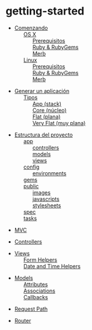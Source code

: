 # getting-started

 <ul class='toc'><li><a href='/es/getting-started/instructions'>Comenzando</a><ul style='list-style: none;'><li><a href='/es/getting-started/instructions#os_x'>OS X</a><ul style='list-style: none;'><li><a href='/es/getting-started/instructions#prerequisitos'>Prerequisitos</a></li><li><a href='/es/getting-started/instructions#ruby__rubygems'>Ruby &amp; RubyGems</a></li><li><a href='/es/getting-started/instructions#merb'>Merb</a></li></ul></li><li><a href='/es/getting-started/instructions#linux'>Linux</a><ul style='list-style: none;'><li><a href='/es/getting-started/instructions#prerequisitos'>Prerequisitos</a></li><li><a href='/es/getting-started/instructions#ruby__rubygems'>Ruby &amp; RubyGems</a></li><li><a href='/es/getting-started/instructions#merb'>Merb</a></li></ul></li></ul></li></ul>

<ul class='toc'><li><a href='/es/getting-started/application'>Generar un aplicación</a><ul style='list-style: none;'><li><a href='/es/getting-started/application#tipos'>Tipos</a><ul style='list-style: none;'><li><a href='/es/getting-started/application#app_stack'>App (stack)</a></li><li><a href='/es/getting-started/application#core_núcleo'>Core (núcleo)</a></li><li><a href='/es/getting-started/application#flat_plana'>Flat (plana)</a></li><li><a href='/es/getting-started/application#very_flat_muy_plana'>Very Flat (muy plana)</a></li></ul></li></ul></li></ul>

<ul class='toc'><li><a href='/es/getting-started/structure'>Estructura del proyecto</a><ul style='list-style: none;'><li><a href='/es/getting-started/structure#app'>app</a><ul style='list-style: none;'><li><a href='/es/getting-started/structure#controllers'>controllers</a></li><li><a href='/es/getting-started/structure#models'>models</a></li><li><a href='/es/getting-started/structure#views'>views</a></li></ul></li><li><a href='/es/getting-started/structure#config'>config</a><ul style='list-style: none;'><li><a href='/es/getting-started/structure#environments'>environments</a></li></ul></li><li><a href='/es/getting-started/structure#gems'>gems</a></li><li><a href='/es/getting-started/structure#public'>public</a><ul style='list-style: none;'><li><a href='/es/getting-started/structure#images'>images</a></li><li><a href='/es/getting-started/structure#javascripts'>javascripts</a></li><li><a href='/es/getting-started/structure#stylesheets'>stylesheets</a></li></ul></li><li><a href='/es/getting-started/structure#spec'>spec</a></li><li><a href='/es/getting-started/structure#tasks'>tasks</a></li></ul></li></ul>

<ul class='toc'><li><a href='/es/getting-started/mvc'>MVC</a></li></ul>

<ul class='toc'><li><a href='/es/getting-started/controllers'>Controllers</a></li></ul>

<ul class='toc'><li><a href='/es/getting-started/views'>Views</a><ul style='list-style: none;'><li><a href='/es/getting-started/views#form_helpers'>Form Helpers</a></li><li><a href='/es/getting-started/views#date_and_time_helpers'>Date and Time Helpers</a></li></ul></li></ul>

<ul class='toc'><li><a href='/es/getting-started/models'>Models</a><ul style='list-style: none;'><li><a href='/es/getting-started/models#attributes'>Attributes</a></li><li><a href='/es/getting-started/models#associations'>Associations</a></li><li><a href='/es/getting-started/models#callbacks'>Callbacks</a></li></ul></li></ul>

<ul class='toc'><li><a href='/es/getting-started/path'>Request Path</a></li></ul>

<ul class='toc'><li><a href='/es/getting-started/router'>Router</a></li></ul> 